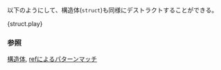 <!-- Similarly, a `struct` can be destructured as shown: -->
以下のようにして、構造体(`struct`)も同様にデストラクトすることができる。

{struct.play}

<!--
### See also:
-->
### 参照

[構造体](../../../custom_types/structs.html), [refによるパターンマッチ](../../../scope/borrow/ref.html)
